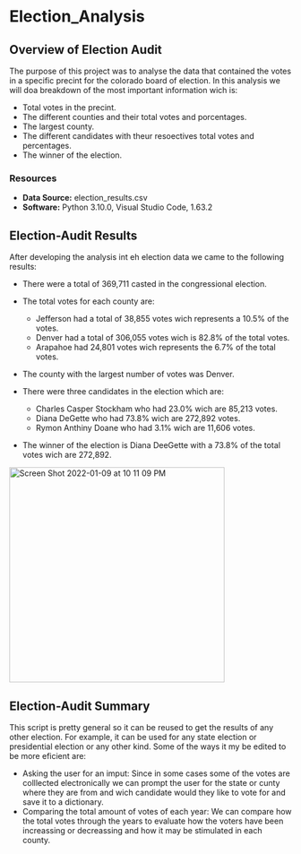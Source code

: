 # Election_Analysis
## Overview of Election Audit
The purpose of this project was to analyse the data that contained the votes in a specific precint for the colorado board of election. In this analysis we will doa breakdown of the most important information wich is:
- Total votes in the precint.
- The different counties and their total votes and porcentages.
- The largest county.
- The different candidates with theur resoectives total votes and percentages.
- The winner of the election.

### Resources
- **Data Source:** election_results.csv
- **Software:** Python 3.10.0, Visual Studio Code, 1.63.2

## Election-Audit Results
After developing the analysis int eh election data we came to the following results:

- There were a total of 369,711 casted in the congressional election.

- The total votes for each county are:
  - Jefferson had a total of 38,855 votes wich represents a 10.5% of the votes.
  - Denver had a total of 306,055 votes wich is 82.8% of the total votes.
  - Arapahoe had 24,801 votes wich represents the 6.7% of the total votes.
 
- The county with the largest number of votes was Denver.

- There were three candidates in the election which are:
  - Charles Casper Stockham who had 23.0% wich are 85,213 votes.
  - Diana DeGette who had 73.8% wich are 272,892 votes.
  - Rymon Anthiny Doane who had 3.1% wich are 11,606 votes.
 
- The winner of the election is Diana DeeGette with a 73.8% of the total votes wich are 272,892.

<img width="384" alt="Screen Shot 2022-01-09 at 10 11 09 PM" src="https://user-images.githubusercontent.com/95391094/148714314-27d21ba2-d804-4cc5-b78a-f5c0b9ac1167.png">

## Election-Audit Summary
This script is pretty general so it can be reused to get the results of any other election. For example, it can be used for any state election or presidential election or any other kind. Some of the ways it my be edited to be more eficient are:

- Asking the user for an imput: Since in some cases some of the votes are colllected electronically we can prompt the user for the state or cunty where they are from and wich candidate would they like to vote for and save it to a dictionary.
- Comparing the total amount of votes of each year: We can compare how the total votes through the years to evaluate how the voters have been increassing or decreassing and how it may be stimulated in each county.
